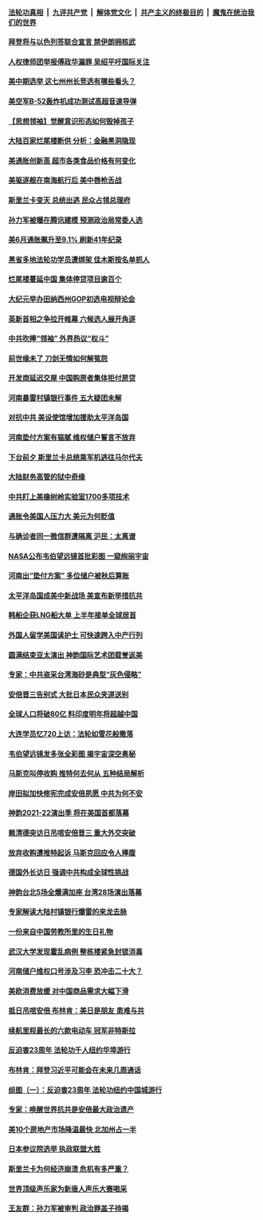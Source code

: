 ####  [法轮功真相](../../../../basic/blob/master/README.md?t=07141902) &nbsp;|&nbsp; [九评共产党](../../../../9ping.md/blob/master/README.md?t=07141902) &nbsp;|&nbsp; [解体党文化](../../../../jtdwh.md/blob/master/README.md?t=07141902)  &nbsp;|&nbsp; [共产主义的终极目的](../../../../gczydzjmd.md/blob/master/README.md?t=07141902) &nbsp;|&nbsp; [魔鬼在统治我们的世界](../../../../mgztzwmdsj.md/blob/master/README.md?t=07141902) 

#### [拜登将与以色列签联合宣言 禁伊朗拥核武](../pages/nf4514/n13780664.md?t=07141902) 

#### [人权律师团举报傅政华漏罪 吴绍平吁国际关注](../pages/nf4514/n13780561.md?t=07141902) 

#### [美中期选举 这七州州长竞选有哪些看头？](../pages/nf4514/n13780299.md?t=07141902) 

#### [美空军B-52轰炸机成功测试高超音速导弹](../pages/nf4514/n13780324.md?t=07141902) 

#### [【思想领袖】觉醒意识形态如何毁掉孩子](../pages/nf4514/n13766746.md?t=07141902) 

#### [大陆百家烂尾楼断供 分析：金融黑洞隐现](../pages/nf4514/n13780360.md?t=07141902) 

#### [美通胀创新高 超市各类食品价格有何变化](../pages/nf4514/n13780310.md?t=07141902) 

#### [美驱逐舰在南海航行后 美中唇枪舌战](../pages/nf4514/n13780060.md?t=07141902) 

#### [斯里兰卡变天 总统出逃 民众占领总理府](../pages/nf4514/n13780176.md?t=07141902) 

#### [孙力军被曝在腾讯建模 预测政治局常委人选](../pages/nf4514/n13779437.md?t=07141902) 

#### [美6月通胀飙升至9.1% 刷新41年纪录](../pages/nf4514/n13780070.md?t=07141902) 

#### [黑省多地法轮功学员遭绑架 佳木斯按名单抓人](../pages/nf4514/n13779958.md?t=07141902) 

#### [烂尾楼蔓延中国 集体停贷项目逾百个](../pages/nf4514/n13780043.md?t=07141902) 

#### [大纪元举办田纳西州GOP初选电视辩论会](../pages/nf4514/n13779464.md?t=07141902) 

#### [英新首相之争拉开帷幕 六候选人展开角逐](../pages/nf4514/n13779936.md?t=07141902) 

#### [中共吹捧“领袖” 外界热议“权斗”](../pages/nf4514/n13779870.md?t=07141902) 

#### [前世缘未了 刀剑无情如何解冤怨](../pages/nf4514/n13771608.md?t=07141902) 

#### [开发商延迟交屋 中国购房者集体拒付房贷](../pages/nf4514/n13779800.md?t=07141902) 

#### [河南暴雷村镇银行事件 五大疑团未解](../pages/nf4514/n13779809.md?t=07141902) 

#### [对抗中共 美设使馆增加援助太平洋岛国](../pages/nf4514/n13779696.md?t=07141902) 

#### [河南垫付方案有猫腻 维权储户誓言不放弃](../pages/nf4514/n13779693.md?t=07141902) 

#### [下台前夕 斯里兰卡总统乘军机逃往马尔代夫](../pages/nf4514/n13779600.md?t=07141902) 

#### [大陆财务高管的狱中奇缘](../pages/nf4514/n13779497.md?t=07141902) 

#### [中共盯上美橡树岭实验室1700多项技术](../pages/nf4514/n13779432.md?t=07141902) 

#### [通胀令美国人压力大 美元为何贬值](../pages/nf4514/n13778909.md?t=07141902) 

#### [与确诊者同一微信群遭隔离 沪民：太离谱](../pages/nf4514/n13778966.md?t=07141902) 

#### [NASA公布韦伯望远镜首批彩图 一窥绚丽宇宙](../pages/nf4514/n13779373.md?t=07141902) 

#### [河南出“垫付方案” 多位储户被秋后算账](../pages/nf4514/n13779371.md?t=07141902) 

#### [太平洋岛国成美中新战场 美宣布新举措抗共](../pages/nf4514/n13779327.md?t=07141902) 

#### [韩船企获LNG船大单 上半年接单全球居首](../pages/nf4514/n13779328.md?t=07141902) 

#### [外国人留学美国读护士 可快速跨入中产行列](../pages/nf4514/n13778969.md?t=07141902) 

#### [圆满结束亚太演出 神韵国际艺术团载誉返美](../pages/nf4514/n13778971.md?t=07141902) 

#### [专家：中共盗采台湾海砂是典型“灰色侵略”](../pages/nf4514/n13779069.md?t=07141902) 

#### [安倍晋三告别式 大批日本民众夹道送别](../pages/nf4514/n13779011.md?t=07141902) 

#### [全球人口将破80亿 料印度明年将超越中国](../pages/nf4514/n13778902.md?t=07141902) 

#### [大连学员忆720上访：法轮如雪花般撒落](../pages/nf4514/n13777548.md?t=07141902) 

#### [韦伯望远镜发多张全彩图 揭宇宙深空奥秘](../pages/nf4514/n13778770.md?t=07141902) 

#### [马斯克叫停收购 推特何去何从 五种结局解析](../pages/nf4514/n13778449.md?t=07141902) 

#### [岸田拟加快修宪完成安倍夙愿 中共为何不安](../pages/nf4514/n13778731.md?t=07141902) 

#### [神韵2021-22演出季 将在美国首都落幕](../pages/nf4514/n13777331.md?t=07141902) 

#### [赖清德突访日吊唁安倍晋三 重大外交突破](../pages/nf4514/n13778710.md?t=07141902) 

#### [放弃收购遭推特起诉 马斯克回应令人捧腹](../pages/nf4514/n13778622.md?t=07141902) 

#### [德国外长访日 强调中共构成全球性挑战](../pages/nf4514/n13778635.md?t=07141902) 

#### [神韵台北5场全爆满加座 台湾28场演出落幕](../pages/nf4514/n13778107.md?t=07141902) 

#### [专家解读大陆村镇银行爆雷的来龙去脉](../pages/nf4514/n13778412.md?t=07141902) 

#### [一份来自中国劳教所里的生日礼物](../pages/nf4514/n13777122.md?t=07141902) 

#### [武汉大学发现霍乱病例 整栋楼紧急封锁消毒](../pages/nf4514/n13778353.md?t=07141902) 

#### [河南储户维权口号涉及习李 恐冲击二十大？](../pages/nf4514/n13778148.md?t=07141902) 

#### [美欧消费放缓 对中国商品需求大幅下滑](../pages/nf4514/n13778291.md?t=07141902) 

#### [抵日吊唁安倍 布林肯：美日是朋友 患难与共](../pages/nf4514/n13778139.md?t=07141902) 

#### [续航里程最长的六款电动车 冠军非特斯拉](../pages/nf4514/n13775871.md?t=07141902) 

#### [反迫害23周年 法轮功千人纽约华埠游行](../pages/nf4514/n13777927.md?t=07141902) 

#### [布林肯：拜登习近平可能会在未来几周通话](../pages/nf4514/n13777923.md?t=07141902) 

#### [组图（一）：反迫害23周年 法轮功纽约中国城游行](../pages/nf4514/n13777329.md?t=07141902) 

#### [专家：唤醒世界抗共是安倍最大政治遗产](../pages/nf4514/n13777734.md?t=07141902) 

#### [美10个房地产市场降温最快 北加州占一半](../pages/nf4514/n13777755.md?t=07141902) 

#### [日本参议院选举 执政联盟大胜](../pages/nf4514/n13777660.md?t=07141902) 

#### [斯里兰卡为何经济崩溃 危机有多严重？](../pages/nf4514/n13777707.md?t=07141902) 

#### [世界顶级声乐家为新唐人声乐大赛喝采](../pages/nf4514/n13777178.md?t=07141902) 

#### [王友群：孙力军被审判 政治罪盖子待揭](../pages/nf4514/n13777444.md?t=07141902) 

